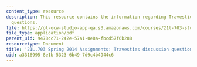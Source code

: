 ```yaml
---
content_type: resource
description: This resource contains the information regarding Travesties discussion
  questions.
file: https://ol-ocw-studio-app-qa.s3.amazonaws.com/courses/21l-703-studies-in-drama-stoppard-and-company-spring-2014/a33169958e1b53236b497d9c4b4944c6_MIT21L_703S14_Travesties.pdf
file_type: application/pdf
parent_uid: 9478cc71-242e-57a1-0e8a-fbcd57f6b288
resourcetype: Document
title: '21L.703 Spring 2014 Assignments: Travesties discussion questions'
uid: a3316995-8e1b-5323-6b49-7d9c4b4944c6
---
```

